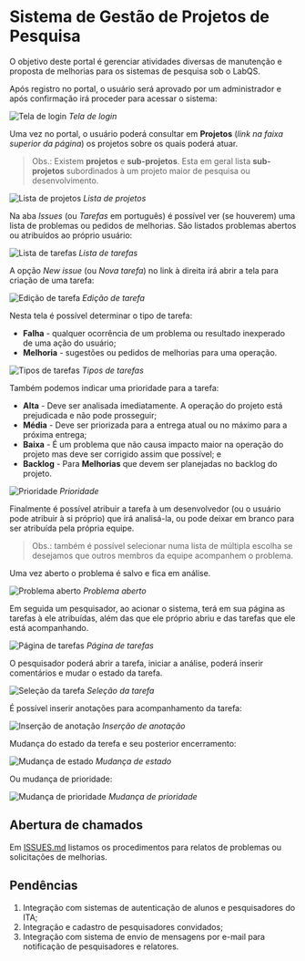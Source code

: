 # Sistema de Gestão de Projetos de Pesquisa

O objetivo deste portal é gerenciar atividades diversas de manutenção e proposta de melhorias para os sistemas de pesquisa sob o LabQS.

Após registro no portal, o usuário será aprovado por um administrador e após confirmação irá proceder para acessar o sistema:

![Tela de login](../images/redmine/01.png)
_Tela de login_

Uma vez no portal, o usuário poderá consultar em **Projetos** (_link na faixa superior da página_) os projetos sobre os quais poderá atuar.

> Obs.: Existem **projetos** e **sub-projetos**. Esta em geral lista **sub-projetos** subordinados à um projeto maior de pesquisa ou desenvolvimento.

![Lista de projetos](../images/redmine/02.png)
_Lista de projetos_

Na aba _Issues_ (ou _Tarefas_ em português) é possível ver (se houverem) uma lista de problemas ou pedidos de melhorias. São listados problemas abertos ou atribuídos ao próprio usuário:

![Lista de tarefas](../images/redmine/03.png)
_Lista de tarefas_

A opção _New issue_ (ou _Nova tarefa_) no link à direita irá abrir a tela para criação de uma tarefa:

![Edição de tarefa](../images/redmine/04.png)
_Edição de tarefa_

Nesta tela é possível determinar o tipo de tarefa:

* **Falha** - qualquer ocorrência de um problema ou resultado inexperado de uma ação do usuário;
* **Melhoria** - sugestões ou pedidos de melhorias para uma operação.

![Tipos de tarefas](../images/redmine/05.png)
_Tipos de tarefas_

Também podemos indicar uma prioridade para a tarefa:

* **Alta** - Deve ser analisada imediatamente. A operação do projeto está prejudicada e não pode prosseguir;
* **Média** - Deve ser priorizada para a entrega atual ou no máximo para a próxima entrega;
* **Baixa** - É um problema que não causa impacto maior na operação do projeto mas deve ser corrigido assim que possível; e
* **Backlog** - Para **Melhorias** que devem ser planejadas no backlog do projeto.

![Prioridade](../images/redmine/06.png)
_Prioridade_

Finalmente é possível atribuir a tarefa à um desenvolvedor (ou o usuário pode atribuir à si próprio) que irá analisá-la, ou pode deixar em branco para ser atribuída pela própria equipe.

> Obs.: também é possível selecionar numa lista de múltipla escolha se desejamos que outros membros da equipe acompanhem o problema.

Uma vez aberto o problema é salvo e fica em análise.

![Problema aberto](../images/redmine/07.png)
_Problema aberto_

Em seguida um pesquisador, ao acionar o sistema, terá em sua página as tarefas à ele atribuídas, além das que ele próprio abriu e das tarefas que ele está acompanhando.

![Página de tarefas](../images/redmine/08.png)
_Página de tarefas_

O pesquisador poderá abrir a tarefa, iniciar a análise, poderá inserir comentários e mudar o estado da tarefa.

![Seleção da tarefa](../images/redmine/09.png)
_Seleção da tarefa_

É possível inserir anotações para acompanhamento da tarefa:

![Inserção de anotação](../images/redmine/10.png)
_Inserção de anotação_

Mudança do estado da terefa e seu posterior encerramento:

![Mudança de estado](../images/redmine/11.png)
_Mudança de estado_

Ou mudança de prioridade:

![Mudança de prioridade](../images/redmine/12.png)
_Mudança de prioridade_

## Abertura de chamados

Em [ISSUES.md](./ISSUES.md) listamos os procedimentos para relatos de problemas ou solicitações de melhorias.

## Pendências ##

1. Integração com sistemas de autenticação de alunos e pesquisadores do ITA;
1. Integração e cadastro de pesquisadores convidados;
1. Integração com sistema de envio de mensagens por e-mail para notificação de pesquisadores e relatores.